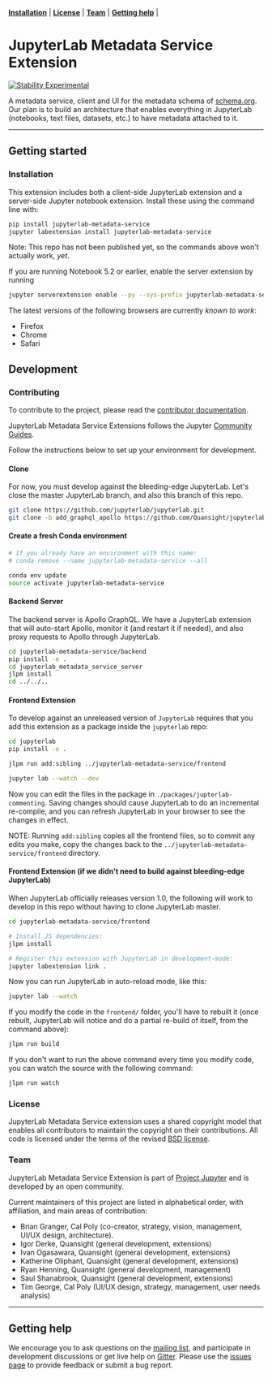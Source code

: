 **[Installation](#installation)** |
**[License](#license)** |
**[Team](#team)** |
**[Getting help](#getting-help)** |

# JupyterLab Metadata Service Extension

[![Stability Experimental](https://img.shields.io/badge/stability-experimental-red.svg)](https://img.shields.io/badge/stability-experimental-red.svg)

A metadata service, client and UI for the metadata schema of [schema.org](https://schema.org/). Our plan is to build an architecture that enables everything in JupyterLab (notebooks, text files, datasets, etc.) to have metadata attached to it.

---

## Getting started

### Installation

This extension includes both a client-side JupyterLab extension and a server-side Jupyter notebook extension. Install these using the command line with:

```bash
pip install jupyterlab-metadata-service
jupyter labextension install jupyterlab-metadata-service
```

Note: This repo has not been published yet, so the commands above won't actually work, _yet_.

If you are running Notebook 5.2 or earlier, enable the server extension by running

```bash
jupyter serverextension enable --py --sys-prefix jupyterlab-metadata-service
```

The latest versions of the following browsers are currently _known to work_:

- Firefox
- Chrome
- Safari


## Development

### Contributing

To contribute to the project, please read the [contributor documentation](CONTRIBUTING.md).

JupyterLab Metadata Service Extensions follows the Jupyter [Community Guides](https://jupyter.readthedocs.io/en/latest/community/content-community.html).

Follow the instructions below to set up your environment for development.

#### Clone

For now, you must develop against the bleeding-edge JupyterLab. Let's close the master JupyterLab branch, and also this branch of this repo.

```bash
git clone https://github.com/jupyterlab/jupyterlab.git
git clone -b add_graphql_apollo https://github.com/Quansight/jupyterlab-metadata-service.git
```

#### Create a fresh Conda environment

```bash
# If you already have an environment with this name:
# conda remove --name jupyterlab-metadata-service --all

conda env update
source activate jupyterlab-metadata-service
```

#### Backend Server

The backend server is Apollo GraphQL. We have a JupyterLab extension that will auto-start Apollo, monitor it (and restart it if needed), and also proxy requests to Apollo through JupyterLab.

```bash
cd jupyterlab-metadata-service/backend
pip install -e .
cd jupyterlab_metadata_service_server
jlpm install
cd ../../..
```

#### Frontend Extension

To develop against an unreleased version of `JupyterLab` requires that you add this extension
as a package inside the `jupyterlab` repo:

```bash
cd jupyterlab
pip install -e .

jlpm run add:sibling ../jupyterlab-metadata-service/frontend

jupyter lab --watch --dev
```

Now you can edit the files in the package in `./packages/jupterlab-commenting`. Saving changes should cause JupyterLab to do an incremental re-compile, and you can refresh JupyterLab in your browser to see the changes in effect.

NOTE: Running `add:sibling` copies all the frontend files, so to commit any edits you make, copy the changes back to the `../jupyterlab-metadata-service/frontend` directory.


#### Frontend Extension (if we didn't need to build against bleeding-edge JupyterLab)

When JupyterLab officially releases version 1.0, the following will work to develop in this repo without having to clone JupyterLab master.

```bash
cd jupyterlab-metadata-service/frontend

# Install JS dependencies:
jlpm install

# Register this extension with JupyterLab in development-mode:
jupyter labextension link .
```

Now you can run JupyterLab in auto-reload mode, like this:
```bash
jupyter lab --watch
```

If you modify the code in the `frontend/` folder, you'll have to rebuilt it (once rebuilt, JupyterLab will notice and do a partial re-build of itself, from the command above):
```bash
jlpm run build
```

If you don't want to run the above command every time you modify code, you can watch the source with the following command:
```bash
jlpm run watch
```

### License

JupyterLab Metadata Service extension uses a shared copyright model that enables all contributors to maintain the
copyright on their contributions. All code is licensed under the terms of the revised [BSD license](https://github.com/jupyterlab/jupyterlab-metadata-service/blob/master/LICENSE).

### Team

JupyterLab Metadata Service Extension is part of [Project Jupyter](http://jupyter.org/) and is developed by an open community.

Current maintainers of this project are listed in alphabetical order, with affiliation, and main areas of contribution:


- Brian Granger, Cal Poly (co-creator, strategy, vision, management, UI/UX design,
  architecture).
- Igor Derke, Quansight (general development, extensions)
- Ivan Ogasawara, Quansight (general development, extensions)
- Katherine Oliphant, Quansight (general development, extensions)
- Ryan Henning, Quansight (general development, management)
- Saul Shanabrook, Quansight (general development, extensions)
- Tim George, Cal Poly (UI/UX design, strategy, management, user needs analysis)

---

## Getting help

We encourage you to ask questions on the [mailing list](https://groups.google.com/forum/#!forum/jupyter),
and participate in development discussions or get live help on [Gitter](https://gitter.im/jupyterlab/jupyterlab). Please use the [issues page](https://github.com/jupyterlab/jupyterlab-metadata-service/issues) to provide feedback or submit a bug report.
